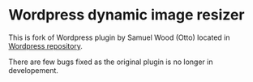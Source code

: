 Wordpress dynamic image resizer
==
This is fork of Wordpress plugin by Samuel Wood (Otto) located in [Wordpress repository](http://wordpress.org/plugins/dynamic-image-resizer/).

There are few bugs fixed as the original plugin is no longer in developement.
